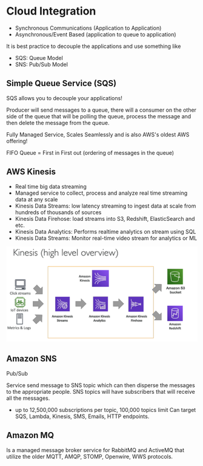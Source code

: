 # Cloud Integration
- Synchronous Communications (Application to Application)
- Asynchronous/Event Based (application to queue to application)

It is best practice to decouple the applications and use something like 
- SQS: Queue Model
- SNS: Pub/Sub Model
## Simple Queue Service (SQS)

SQS allows you to decouple your applications!

Producer will send messages to a queue, there will a consumer on the other side of the queue that will be polling the queue, process the message and then delete the message from the queue.

Fully Managed Service, Scales Seamlessly and is also AWS's oldest AWS offering!

FIFO Queue = First in First out (ordering of messages in the queue)
## AWS Kinesis
- Real time big data streaming
- Managed service to collect, process and analyze real time streaming data at any scale
- Kinesis Data Streams: low latency streaming to ingest data at scale from hundreds of thousands of sources
- Kinesis Data Firehose: load streams into S3, Redshift, ElasticSearch and etc.
- Kinesis Data Analytics: Performs realtime analytics on stream using SQL
- Kinesis Data Streams: Monitor real-time video stream for analytics or ML

![Kinesis](images/AWS-Kinesis.png)
## Amazon SNS
Pub/Sub

Service send message to SNS topic which can then disperse the messages to the appropriate people.  SNS topics will have subscribers that will receive all the messages.
- up to 12,500,000 subscriptions per topic, 100,000 topics limit
Can target SQS, Lambda, Kinesis, SMS, Emails, HTTP endpoints.

## Amazon MQ
Is a managed message broker service for RabbitMQ and ActiveMQ that utilize the older MQTT, AMQP, STOMP, Openwire, WWS protocols. 